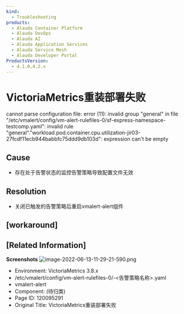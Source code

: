 ```yaml
---
kind:
  - Troubleshooting
products:
  - Alauda Container Platform
  - Alauda DevOps
  - Alauda AI
  - Alauda Application Services
  - Alauda Service Mesh
  - Alauda Developer Portal
ProductsVersion:
  - 4.1.0,4.2.x
---
```

<!-- A type of document that involves encountering a fault, diagnosing it, performing root cause analysis, and providing solutions. -->

# VictoriaMetrics重装部署失败

cannot parse configuration file: error (11): invalid group "general" in file "/etc/vmalert/config/vm-alert-rulefiles-0/sf-express-namespace-testcomp.yaml": invalid rule "general"."workload.pod.container.cpu.utilization-jir03-27fcdf11ecb944babbfc75ddd9db103d": expression can't be empty

## Cause
- 存在处于告警状态的监控告警策略导致配置文件无效

## Resolution
- 关闭已触发的告警策略后重启vmalert-alert组件

## [workaround]

## [Related Information]
**Screenshots**
![image-2022-06-13-11-29-21-590.png](https://jira.alauda.cn/secure/attachment/114606/image-2022-06-13-11-29-21-590.png)
- Environment: VictoriaMetrics 3.8.x
- /etc/vmalert/config/vm-alert-rulefiles-0/<namespace name>-<告警策略名称>.yaml
- vmalert-alert
- Component: (待归类)
- Page ID: 120095291
- Original Title: VictoriaMetrics重装部署失败
